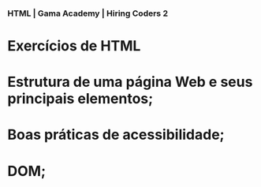 ### HTML | Gama Academy | Hiring Coders 2

# Exercícios de HTML 

# Estrutura de uma página Web e seus principais elementos;
# Boas práticas de acessibilidade;
# DOM; 
